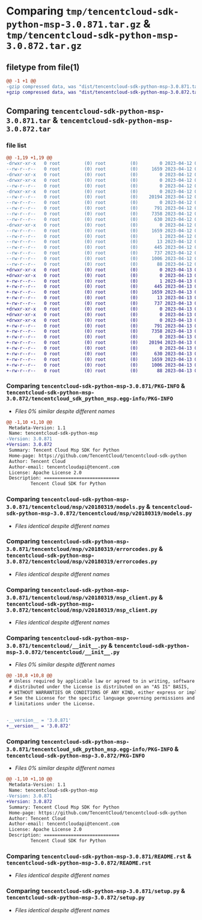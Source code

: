 # Comparing `tmp/tencentcloud-sdk-python-msp-3.0.871.tar.gz` & `tmp/tencentcloud-sdk-python-msp-3.0.872.tar.gz`

## filetype from file(1)

```diff
@@ -1 +1 @@
-gzip compressed data, was "dist/tencentcloud-sdk-python-msp-3.0.871.tar", last modified: Wed Apr 12 00:36:52 2023, max compression
+gzip compressed data, was "dist/tencentcloud-sdk-python-msp-3.0.872.tar", last modified: Thu Apr 13 00:52:37 2023, max compression
```

## Comparing `tencentcloud-sdk-python-msp-3.0.871.tar` & `tencentcloud-sdk-python-msp-3.0.872.tar`

### file list

```diff
@@ -1,19 +1,19 @@
-drwxr-xr-x   0 root         (0) root         (0)        0 2023-04-12 00:36:52.000000 tencentcloud-sdk-python-msp-3.0.871/
--rw-r--r--   0 root         (0) root         (0)     1659 2023-04-12 00:36:52.000000 tencentcloud-sdk-python-msp-3.0.871/PKG-INFO
-drwxr-xr-x   0 root         (0) root         (0)        0 2023-04-12 00:36:52.000000 tencentcloud-sdk-python-msp-3.0.871/tencentcloud/
-drwxr-xr-x   0 root         (0) root         (0)        0 2023-04-12 00:36:52.000000 tencentcloud-sdk-python-msp-3.0.871/tencentcloud/msp/
--rw-r--r--   0 root         (0) root         (0)        0 2023-04-12 00:36:52.000000 tencentcloud-sdk-python-msp-3.0.871/tencentcloud/msp/__init__.py
-drwxr-xr-x   0 root         (0) root         (0)        0 2023-04-12 00:36:52.000000 tencentcloud-sdk-python-msp-3.0.871/tencentcloud/msp/v20180319/
--rw-r--r--   0 root         (0) root         (0)    20194 2023-04-12 00:36:52.000000 tencentcloud-sdk-python-msp-3.0.871/tencentcloud/msp/v20180319/models.py
--rw-r--r--   0 root         (0) root         (0)        0 2023-04-12 00:36:52.000000 tencentcloud-sdk-python-msp-3.0.871/tencentcloud/msp/v20180319/__init__.py
--rw-r--r--   0 root         (0) root         (0)      791 2023-04-12 00:36:52.000000 tencentcloud-sdk-python-msp-3.0.871/tencentcloud/msp/v20180319/errorcodes.py
--rw-r--r--   0 root         (0) root         (0)     7358 2023-04-12 00:36:52.000000 tencentcloud-sdk-python-msp-3.0.871/tencentcloud/msp/v20180319/msp_client.py
--rw-r--r--   0 root         (0) root         (0)      630 2023-04-12 00:36:52.000000 tencentcloud-sdk-python-msp-3.0.871/tencentcloud/__init__.py
-drwxr-xr-x   0 root         (0) root         (0)        0 2023-04-12 00:36:52.000000 tencentcloud-sdk-python-msp-3.0.871/tencentcloud_sdk_python_msp.egg-info/
--rw-r--r--   0 root         (0) root         (0)     1659 2023-04-12 00:36:52.000000 tencentcloud-sdk-python-msp-3.0.871/tencentcloud_sdk_python_msp.egg-info/PKG-INFO
--rw-r--r--   0 root         (0) root         (0)        1 2023-04-12 00:36:52.000000 tencentcloud-sdk-python-msp-3.0.871/tencentcloud_sdk_python_msp.egg-info/dependency_links.txt
--rw-r--r--   0 root         (0) root         (0)       13 2023-04-12 00:36:52.000000 tencentcloud-sdk-python-msp-3.0.871/tencentcloud_sdk_python_msp.egg-info/top_level.txt
--rw-r--r--   0 root         (0) root         (0)      445 2023-04-12 00:36:52.000000 tencentcloud-sdk-python-msp-3.0.871/tencentcloud_sdk_python_msp.egg-info/SOURCES.txt
--rw-r--r--   0 root         (0) root         (0)      737 2023-04-12 00:36:52.000000 tencentcloud-sdk-python-msp-3.0.871/README.rst
--rw-r--r--   0 root         (0) root         (0)     1006 2023-04-12 00:36:52.000000 tencentcloud-sdk-python-msp-3.0.871/setup.py
--rw-r--r--   0 root         (0) root         (0)       88 2023-04-12 00:36:52.000000 tencentcloud-sdk-python-msp-3.0.871/setup.cfg
+drwxr-xr-x   0 root         (0) root         (0)        0 2023-04-13 00:52:37.000000 tencentcloud-sdk-python-msp-3.0.872/
+drwxr-xr-x   0 root         (0) root         (0)        0 2023-04-13 00:52:37.000000 tencentcloud-sdk-python-msp-3.0.872/tencentcloud_sdk_python_msp.egg-info/
+-rw-r--r--   0 root         (0) root         (0)        1 2023-04-13 00:52:37.000000 tencentcloud-sdk-python-msp-3.0.872/tencentcloud_sdk_python_msp.egg-info/dependency_links.txt
+-rw-r--r--   0 root         (0) root         (0)      445 2023-04-13 00:52:37.000000 tencentcloud-sdk-python-msp-3.0.872/tencentcloud_sdk_python_msp.egg-info/SOURCES.txt
+-rw-r--r--   0 root         (0) root         (0)     1659 2023-04-13 00:52:37.000000 tencentcloud-sdk-python-msp-3.0.872/tencentcloud_sdk_python_msp.egg-info/PKG-INFO
+-rw-r--r--   0 root         (0) root         (0)       13 2023-04-13 00:52:37.000000 tencentcloud-sdk-python-msp-3.0.872/tencentcloud_sdk_python_msp.egg-info/top_level.txt
+-rw-r--r--   0 root         (0) root         (0)      737 2023-04-13 00:52:37.000000 tencentcloud-sdk-python-msp-3.0.872/README.rst
+drwxr-xr-x   0 root         (0) root         (0)        0 2023-04-13 00:52:37.000000 tencentcloud-sdk-python-msp-3.0.872/tencentcloud/
+drwxr-xr-x   0 root         (0) root         (0)        0 2023-04-13 00:52:37.000000 tencentcloud-sdk-python-msp-3.0.872/tencentcloud/msp/
+drwxr-xr-x   0 root         (0) root         (0)        0 2023-04-13 00:52:37.000000 tencentcloud-sdk-python-msp-3.0.872/tencentcloud/msp/v20180319/
+-rw-r--r--   0 root         (0) root         (0)      791 2023-04-13 00:52:37.000000 tencentcloud-sdk-python-msp-3.0.872/tencentcloud/msp/v20180319/errorcodes.py
+-rw-r--r--   0 root         (0) root         (0)     7358 2023-04-13 00:52:37.000000 tencentcloud-sdk-python-msp-3.0.872/tencentcloud/msp/v20180319/msp_client.py
+-rw-r--r--   0 root         (0) root         (0)        0 2023-04-13 00:52:37.000000 tencentcloud-sdk-python-msp-3.0.872/tencentcloud/msp/v20180319/__init__.py
+-rw-r--r--   0 root         (0) root         (0)    20194 2023-04-13 00:52:37.000000 tencentcloud-sdk-python-msp-3.0.872/tencentcloud/msp/v20180319/models.py
+-rw-r--r--   0 root         (0) root         (0)        0 2023-04-13 00:52:37.000000 tencentcloud-sdk-python-msp-3.0.872/tencentcloud/msp/__init__.py
+-rw-r--r--   0 root         (0) root         (0)      630 2023-04-13 00:52:37.000000 tencentcloud-sdk-python-msp-3.0.872/tencentcloud/__init__.py
+-rw-r--r--   0 root         (0) root         (0)     1659 2023-04-13 00:52:37.000000 tencentcloud-sdk-python-msp-3.0.872/PKG-INFO
+-rw-r--r--   0 root         (0) root         (0)     1006 2023-04-13 00:52:37.000000 tencentcloud-sdk-python-msp-3.0.872/setup.py
+-rw-r--r--   0 root         (0) root         (0)       88 2023-04-13 00:52:37.000000 tencentcloud-sdk-python-msp-3.0.872/setup.cfg
```

### Comparing `tencentcloud-sdk-python-msp-3.0.871/PKG-INFO` & `tencentcloud-sdk-python-msp-3.0.872/tencentcloud_sdk_python_msp.egg-info/PKG-INFO`

 * *Files 0% similar despite different names*

```diff
@@ -1,10 +1,10 @@
 Metadata-Version: 1.1
 Name: tencentcloud-sdk-python-msp
-Version: 3.0.871
+Version: 3.0.872
 Summary: Tencent Cloud Msp SDK for Python
 Home-page: https://github.com/TencentCloud/tencentcloud-sdk-python
 Author: Tencent Cloud
 Author-email: tencentcloudapi@tencent.com
 License: Apache License 2.0
 Description: ============================
         Tencent Cloud SDK for Python
```

### Comparing `tencentcloud-sdk-python-msp-3.0.871/tencentcloud/msp/v20180319/models.py` & `tencentcloud-sdk-python-msp-3.0.872/tencentcloud/msp/v20180319/models.py`

 * *Files identical despite different names*

### Comparing `tencentcloud-sdk-python-msp-3.0.871/tencentcloud/msp/v20180319/errorcodes.py` & `tencentcloud-sdk-python-msp-3.0.872/tencentcloud/msp/v20180319/errorcodes.py`

 * *Files identical despite different names*

### Comparing `tencentcloud-sdk-python-msp-3.0.871/tencentcloud/msp/v20180319/msp_client.py` & `tencentcloud-sdk-python-msp-3.0.872/tencentcloud/msp/v20180319/msp_client.py`

 * *Files identical despite different names*

### Comparing `tencentcloud-sdk-python-msp-3.0.871/tencentcloud/__init__.py` & `tencentcloud-sdk-python-msp-3.0.872/tencentcloud/__init__.py`

 * *Files 0% similar despite different names*

```diff
@@ -10,8 +10,8 @@
 # Unless required by applicable law or agreed to in writing, software
 # distributed under the License is distributed on an "AS IS" BASIS,
 # WITHOUT WARRANTIES OR CONDITIONS OF ANY KIND, either express or implied.
 # See the License for the specific language governing permissions and
 # limitations under the License.
 
 
-__version__ = '3.0.871'
+__version__ = '3.0.872'
```

### Comparing `tencentcloud-sdk-python-msp-3.0.871/tencentcloud_sdk_python_msp.egg-info/PKG-INFO` & `tencentcloud-sdk-python-msp-3.0.872/PKG-INFO`

 * *Files 0% similar despite different names*

```diff
@@ -1,10 +1,10 @@
 Metadata-Version: 1.1
 Name: tencentcloud-sdk-python-msp
-Version: 3.0.871
+Version: 3.0.872
 Summary: Tencent Cloud Msp SDK for Python
 Home-page: https://github.com/TencentCloud/tencentcloud-sdk-python
 Author: Tencent Cloud
 Author-email: tencentcloudapi@tencent.com
 License: Apache License 2.0
 Description: ============================
         Tencent Cloud SDK for Python
```

### Comparing `tencentcloud-sdk-python-msp-3.0.871/README.rst` & `tencentcloud-sdk-python-msp-3.0.872/README.rst`

 * *Files identical despite different names*

### Comparing `tencentcloud-sdk-python-msp-3.0.871/setup.py` & `tencentcloud-sdk-python-msp-3.0.872/setup.py`

 * *Files identical despite different names*

